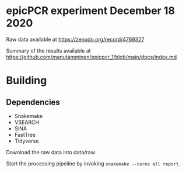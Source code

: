 # epicPCR experiment December 18 2020 

Raw data available at https://zenodo.org/record/4769327

Summary of the results available at https://github.com/manutamminen/epicpcr_1/blob/main/docs/index.md

# Building

## Dependencies

- Snakemake
- VSEARCH
- SINA
- FastTree
- Tidyverse

Download the raw data into data/raw.

Start the processing pipeline by invoking `snakemake --cores all report`.



